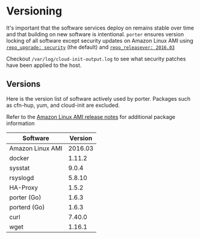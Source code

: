 Versioning
==========

It's important that the software services deploy on remains stable over time and
that building on new software is intentional. `porter` ensures version locking
of all software except security updates on Amazon Linux AMI using
[`repo_upgrade: security`](http://docs.aws.amazon.com/AWSEC2/latest/UserGuide/AmazonLinuxAMIBasics.html#security-updates)
(the default) and [`repo_releasever: 2016.03`](http://docs.aws.amazon.com/AWSEC2/latest/UserGuide/AmazonLinuxAMIBasics.html#RepoConfig)

Checkout `/var/log/cloud-init-output.log` to see what security patches have been
applied to the host.

Versions
--------

Here is the version list of software actively used by porter.
Packages such as cfn-hup, yum, and cloud-init are excluded.

Refer to the [Amazon Linux AMI release notes](https://aws.amazon.com/amazon-linux-ami/2016.03-release-notes/)
for additional package information

| Software               | Version |
|------------------------|---------|
| Amazon Linux AMI       | 2016.03 |
| docker                 | 1.11.2  |
| sysstat                | 9.0.4   |
| rsyslogd               | 5.8.10  |
| HA-Proxy               | 1.5.2   |
| porter (Go)            | 1.6.3   |
| porterd (Go)           | 1.6.3   |
| curl                   | 7.40.0  |
| wget                   | 1.16.1  |
